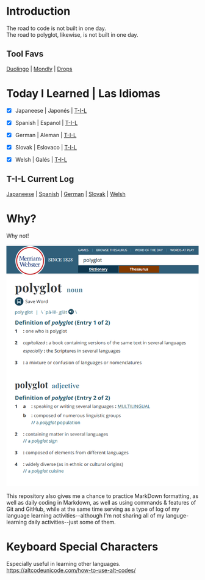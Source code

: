 # Introduction
The road to code is not built in one day.<br>
The road to polyglot, likewise, is not built in one day.<br>  


## Tool Favs
[Duolingo](https://www.duolingo.com/profile/EO4wellnes) | [Mondly](https://app.mondly.com/home) | [Drops](https://app.languagedrops.com/)


# Today I Learned | Las Idiomas
-[x] Japaneese | Japonés | [T-I-L](https://github.com/EO4wellness/T-I-L/tree/main/polyglot/japon%C3%A9s)<br>
-[x] Spanish | Espanol | [T-I-L](https://github.com/EO4wellness/T-I-L/tree/main/polyglot/espa%C3%B1ol)<br>
-[x] German | Aleman | [T-I-L](https://github.com/EO4wellness/T-I-L/tree/main/polyglot/aleman)<br> 
-[x] Slovak | Eslovaco | [T-I-L](https://github.com/EO4wellness/T-I-L/tree/main/polyglot/eslovaco)<br> 
-[x] Welsh | Galés | [T-I-L](https://github.com/EO4wellness/T-I-L/tree/main/polyglot/gales)<br>


## T-I-L Current Log
[Japaneese](https://github.com/EO4wellness/T-I-L/blob/main/polyglot/japon%C3%A9s/2020_log.md) | [Spanish](https://github.com/EO4wellness/T-I-L/blob/main/polyglot/espa%C3%B1ol/2020_log.md) | [German](https://github.com/EO4wellness/T-I-L/blob/main/polyglot/aleman/2020_log.md) | [Slovak](https://github.com/EO4wellness/T-I-L/blob/main/polyglot/eslovaco/2020_log.md) | [Welsh](https://github.com/EO4wellness/T-I-L/blob/main/polyglot/gales/2020_log.md) 


# Why?
Why not! 

![Polyglot Definition-MW](https://github.com/EO4wellness/T-I-L/blob/main/polyglot/images/polyglot.png)

This repository also gives me a chance to practice MarkDown formatting, as well as daily coding in Markdown, as well as using commands & features of Git and GitHub, while at the same time serving as a type of log of my language learning activities--although I'm not sharing all of my languge-learning daily activities--just some of them. 

# Keyboard Special Characters
Especially useful in learning other languages. https://altcodeunicode.com/how-to-use-alt-codes/ 

